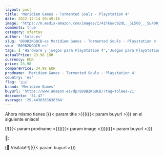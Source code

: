 ```yaml
---
layout: post
title: 'Meridiem Games - Tormented Souls - Playstation 4'
date: 2022-12-14 20:49:16
image: 'https://m.media-amazon.com/images/I/41hkuwcb2dL._SL500_._SL400_.jpg'
comments: true
category: ofertas
author: 'tole.es'
slug: 'B09B2KGQCB-es Meridiem Games - Tormented Souls - Playstation 4'
sku: 'B09B2KGQCB-es'
tags: [ 'Hardware y juegos para PlayStation 4','Juegos para PlayStation 4','Videojuegos','meridiem games','playstation','🇪🇸', ]
actualPrice: 23.98 EUR
currency: EUR
price: 23.98
comparePrice: 34.99 EUR
prodname: 'Meridiem Games - Tormented Souls - Playstation 4'
country: 'es'
flag: '🇪🇸'
brand: 'Meridiem Games'
buyurl: 'https://www.amazon.es/dp/B09B2KGQCB/?tag=tolees-21'
descuento: '31.47'
average: '29.4436363636364'
---
```


Ahora mismo tienes [{{< param title >}}]({{< param buyurl >}}) en el siguiente enlace!

[![{{< param prodname >}}]({{< param image >}})]({{< param buyurl >}})

🔎:


[🛒 Visítala!!!]({{< param buyurl >}})
